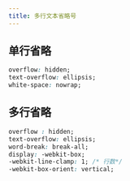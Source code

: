 ```yaml
---
title: 多行文本省略号
---
```


## 单行省略

``` css
overflow: hidden;
text-overflow: ellipsis;
white-space: nowrap;
```

## 多行省略

``` css
overflow : hidden;
text-overflow: ellipsis;
word-break: break-all;
display: -webkit-box;
-webkit-line-clamp: 1; /* 行数*/
-webkit-box-orient: vertical;
```

